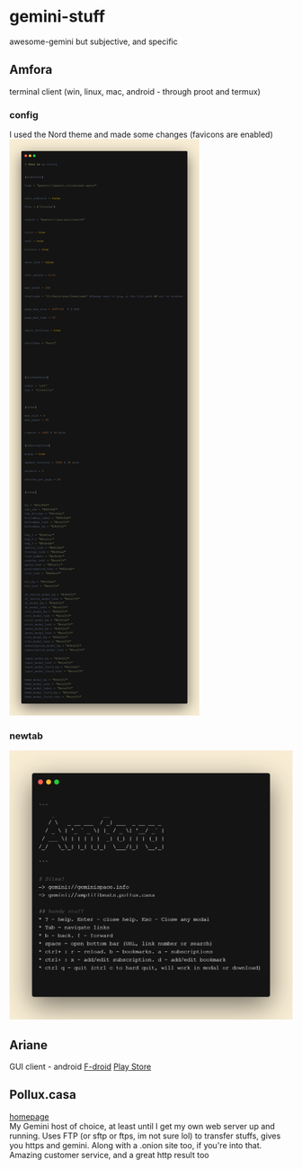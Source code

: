 # gemini-stuff
awesome-gemini but subjective, and specific


## Amfora
terminal client (win, linux, mac, android - through proot and termux)

### config
I used the Nord theme and made some changes (favicons are enabled)
![a carbon rendering of the config](/img/configdottoml.png)


### newtab
![a carbon rendering of the newtab](/img/newtab.png)


## Ariane
GUI client - android
[F-droid](https://f-droid.org/en/packages/oppen.gemini.ariane/)
[Play Store](https://play.google.com/store/apps/details?id=oppen.gemini.ariane&hl=en_IE&gl=US)

## Pollux.casa
[homepage](https://pollux.casa)
<br>
My Gemini host of choice, at least until I get my own web server up and running. Uses FTP (or sftp or ftps, im not sure lol) to transfer stuffs, gives you https and gemini. Along with a .onion site too, if you're into that. Amazing customer service, and a great http result too
